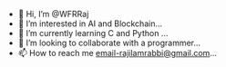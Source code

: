 - 👋 Hi, I’m @WFRRaj
- 👀 I’m interested in AI and Blockchain...
- 🌱 I’m currently learning C and Python ...
- 💞️ I’m looking to collaborate with a programmer...
- 📫 How to reach me  email-rajilamrabbi@gmail.com...

<!---
WFRRaj/WFRRaj is a ✨ special ✨ repository because its `README.md` (this file) appears on your GitHub profile.
You can click the Preview link to take a look at your changes.
--->
